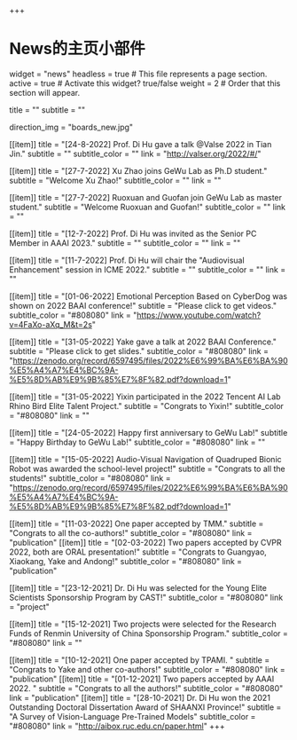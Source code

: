 +++
# News的主页小部件
widget = "news"
headless = true  # This file represents a page section.
active = true  # Activate this widget? true/false
weight = 2  # Order that this section will appear.

title = ""
subtitle = ""

direction_img = "boards_new.jpg"

[[item]]
    title = "[24-8-2022] Prof. Di Hu gave a talk @Valse 2022 in Tian Jin."
    subtitle = ""
    subtitle_color = ""
    link = "http://valser.org/2022/#/"

[[item]]
    title = "[27-7-2022] Xu Zhao joins GeWu Lab as Ph.D student."
    subtitle = "Welcome Xu Zhao!"
    subtitle_color = ""
    link = ""

[[item]]
    title = "[27-7-2022] Ruoxuan and Guofan join GeWu Lab as master student."
    subtitle = "Welcome Ruoxuan and Guofan!"
    subtitle_color = ""
    link = ""

[[item]]
    title = "[12-7-2022] Prof. Di Hu was invited as the Senior PC Member in AAAI 2023."
    subtitle = ""
    subtitle_color = ""
    link = ""

[[item]]
    title = "[11-7-2022] Prof. Di Hu will chair the \"Audiovisual Enhancement\" session in ICME 2022."
    subtitle = ""
    subtitle_color = ""
    link = ""

[[item]]
    title = "[01-06-2022] Emotional Perception Based on CyberDog was shown on 2022 BAAI conference!"
    subtitle = "Please click to get videos."
    subtitle_color = "#808080"
    link = "https://www.youtube.com/watch?v=4FaXo-aXq_M&t=2s"

[[item]]
    title = "[31-05-2022] Yake gave a talk at 2022 BAAI Conference."
    subtitle = "Please click to get slides."
    subtitle_color = "#808080"
    link = "https://zenodo.org/record/6597495/files/2022%E6%99%BA%E6%BA%90%E5%A4%A7%E4%BC%9A-%E5%8D%AB%E9%9B%85%E7%8F%82.pdf?download=1"

[[item]]
    title = "[31-05-2022] Yixin participated in the 2022 Tencent AI Lab Rhino Bird Elite Talent Project."
    subtitle = "Congrats to Yixin!"
    subtitle_color = "#808080"
    link = ""



[[item]]
    title = "[24-05-2022] Happy first anniversary to GeWu Lab!"
    subtitle = "Happy Birthday to GeWu Lab!"
    subtitle_color = "#808080"
    link = ""

[[item]]
    title = "[15-05-2022] Audio-Visual Navigation of Quadruped Bionic Robot was awarded the school-level project!"
    subtitle = "Congrats to all the students!"
    subtitle_color = "#808080"
    link = "https://zenodo.org/record/6597495/files/2022%E6%99%BA%E6%BA%90%E5%A4%A7%E4%BC%9A-%E5%8D%AB%E9%9B%85%E7%8F%82.pdf?download=1"

[[item]]
    title = "[11-03-2022] One paper accepted by TMM."
    subtitle = "Congrats to all the co-authors!"
    subtitle_color = "#808080"
    link = "publication"
[[item]]
    title = "[02-03-2022] Two papers accepted by CVPR 2022, both are ORAL presentation!"
    subtitle = "Congrats to Guangyao, Xiaokang, Yake and Andong!"
    subtitle_color = "#808080"
    link = "publication"


[[item]]
    title = "[23-12-2021] Dr. Di Hu was selected for the Young Elite Scientists Sponsorship Program by CAST!"
    subtitle_color = "#808080"
    link = "project"

[[item]]
    title = "[15-12-2021] Two projects were selected for the Research Funds of Renmin University of China Sponsorship Program."
    subtitle_color = "#808080"
    link = ""

[[item]]
    title = "[10-12-2021] One paper accepted by TPAMI. "
    subtitle = "Congrats to Yake and other co-authors!"
    subtitle_color = "#808080"
    link = "publication"
[[item]]
    title = "[01-12-2021] Two papers accepted by AAAI 2022. "
    subtitle = "Congrats to all the authors!"
    subtitle_color = "#808080"
    link = "publication"
[[item]]
    title = "[28-10-2021] Dr. Di Hu won the 2021 Outstanding Doctoral Dissertation Award of SHAANXI Province!"
    subtitle = "A Survey of Vision-Language Pre-Trained Models"
    subtitle_color = "#808080"
    link = "http://aibox.ruc.edu.cn/paper.html"
+++